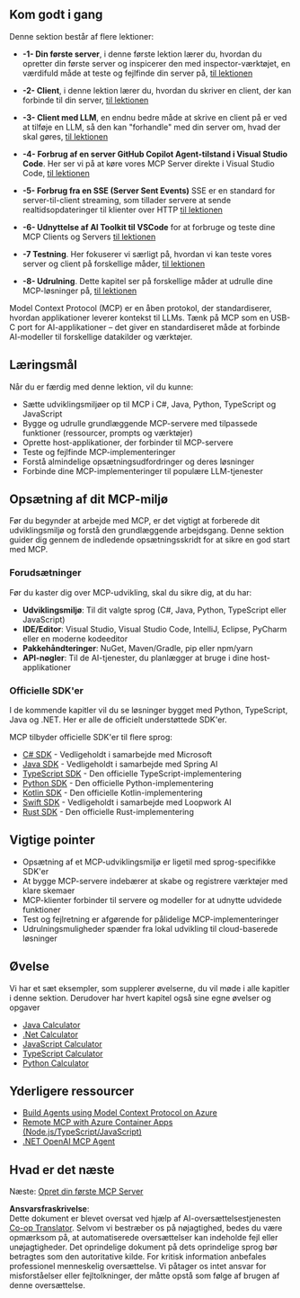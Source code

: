 <!--
CO_OP_TRANSLATOR_METADATA:
{
  "original_hash": "b547c992c056d4296d641ed8ec2cc4cb",
  "translation_date": "2025-06-02T17:35:40+00:00",
  "source_file": "03-GettingStarted/README.md",
  "language_code": "da"
}
-->
## Kom godt i gang  

Denne sektion består af flere lektioner:

- **-1- Din første server**, i denne første lektion lærer du, hvordan du opretter din første server og inspicerer den med inspector-værktøjet, en værdifuld måde at teste og fejlfinde din server på, [til lektionen](/03-GettingStarted/01-first-server/README.md)

- **-2- Client**, i denne lektion lærer du, hvordan du skriver en client, der kan forbinde til din server, [til lektionen](/03-GettingStarted/02-client/README.md)

- **-3- Client med LLM**, en endnu bedre måde at skrive en client på er ved at tilføje en LLM, så den kan "forhandle" med din server om, hvad der skal gøres, [til lektionen](/03-GettingStarted/03-llm-client/README.md)

- **-4- Forbrug af en server GitHub Copilot Agent-tilstand i Visual Studio Code**. Her ser vi på at køre vores MCP Server direkte i Visual Studio Code, [til lektionen](/03-GettingStarted/04-vscode/README.md)

- **-5- Forbrug fra en SSE (Server Sent Events)** SSE er en standard for server-til-client streaming, som tillader servere at sende realtidsopdateringer til klienter over HTTP [til lektionen](/03-GettingStarted/05-sse-server/README.md)

- **-6- Udnyttelse af AI Toolkit til VSCode** for at forbruge og teste dine MCP Clients og Servers [til lektionen](/03-GettingStarted/06-aitk/README.md)

- **-7 Testning**. Her fokuserer vi særligt på, hvordan vi kan teste vores server og client på forskellige måder, [til lektionen](/03-GettingStarted/07-testing/README.md)

- **-8- Udrulning**. Dette kapitel ser på forskellige måder at udrulle dine MCP-løsninger på, [til lektionen](/03-GettingStarted/08-deployment/README.md)


Model Context Protocol (MCP) er en åben protokol, der standardiserer, hvordan applikationer leverer kontekst til LLMs. Tænk på MCP som en USB-C port for AI-applikationer – det giver en standardiseret måde at forbinde AI-modeller til forskellige datakilder og værktøjer.

## Læringsmål

Når du er færdig med denne lektion, vil du kunne:

- Sætte udviklingsmiljøer op til MCP i C#, Java, Python, TypeScript og JavaScript
- Bygge og udrulle grundlæggende MCP-servere med tilpassede funktioner (ressourcer, prompts og værktøjer)
- Oprette host-applikationer, der forbinder til MCP-servere
- Teste og fejlfinde MCP-implementeringer
- Forstå almindelige opsætningsudfordringer og deres løsninger
- Forbinde dine MCP-implementeringer til populære LLM-tjenester

## Opsætning af dit MCP-miljø

Før du begynder at arbejde med MCP, er det vigtigt at forberede dit udviklingsmiljø og forstå den grundlæggende arbejdsgang. Denne sektion guider dig gennem de indledende opsætningsskridt for at sikre en god start med MCP.

### Forudsætninger

Før du kaster dig over MCP-udvikling, skal du sikre dig, at du har:

- **Udviklingsmiljø**: Til dit valgte sprog (C#, Java, Python, TypeScript eller JavaScript)
- **IDE/Editor**: Visual Studio, Visual Studio Code, IntelliJ, Eclipse, PyCharm eller en moderne kodeeditor
- **Pakkehåndteringer**: NuGet, Maven/Gradle, pip eller npm/yarn
- **API-nøgler**: Til de AI-tjenester, du planlægger at bruge i dine host-applikationer


### Officielle SDK'er

I de kommende kapitler vil du se løsninger bygget med Python, TypeScript, Java og .NET. Her er alle de officielt understøttede SDK'er.

MCP tilbyder officielle SDK'er til flere sprog:
- [C# SDK](https://github.com/modelcontextprotocol/csharp-sdk) - Vedligeholdt i samarbejde med Microsoft
- [Java SDK](https://github.com/modelcontextprotocol/java-sdk) - Vedligeholdt i samarbejde med Spring AI
- [TypeScript SDK](https://github.com/modelcontextprotocol/typescript-sdk) - Den officielle TypeScript-implementering
- [Python SDK](https://github.com/modelcontextprotocol/python-sdk) - Den officielle Python-implementering
- [Kotlin SDK](https://github.com/modelcontextprotocol/kotlin-sdk) - Den officielle Kotlin-implementering
- [Swift SDK](https://github.com/modelcontextprotocol/swift-sdk) - Vedligeholdt i samarbejde med Loopwork AI
- [Rust SDK](https://github.com/modelcontextprotocol/rust-sdk) - Den officielle Rust-implementering

## Vigtige pointer

- Opsætning af et MCP-udviklingsmiljø er ligetil med sprog-specifikke SDK'er
- At bygge MCP-servere indebærer at skabe og registrere værktøjer med klare skemaer
- MCP-klienter forbinder til servere og modeller for at udnytte udvidede funktioner
- Test og fejlretning er afgørende for pålidelige MCP-implementeringer
- Udrulningsmuligheder spænder fra lokal udvikling til cloud-baserede løsninger

## Øvelse

Vi har et sæt eksempler, som supplerer øvelserne, du vil møde i alle kapitler i denne sektion. Derudover har hvert kapitel også sine egne øvelser og opgaver

- [Java Calculator](./samples/java/calculator/README.md)
- [.Net Calculator](../../../03-GettingStarted/samples/csharp)
- [JavaScript Calculator](./samples/javascript/README.md)
- [TypeScript Calculator](./samples/typescript/README.md)
- [Python Calculator](../../../03-GettingStarted/samples/python)

## Yderligere ressourcer

- [Build Agents using Model Context Protocol on Azure](https://learn.microsoft.com/azure/developer/ai/intro-agents-mcp)
- [Remote MCP with Azure Container Apps (Node.js/TypeScript/JavaScript)](https://learn.microsoft.com/samples/azure-samples/mcp-container-ts/mcp-container-ts/)
- [.NET OpenAI MCP Agent](https://learn.microsoft.com/samples/azure-samples/openai-mcp-agent-dotnet/openai-mcp-agent-dotnet/)

## Hvad er det næste

Næste: [Opret din første MCP Server](/03-GettingStarted/01-first-server/README.md)

**Ansvarsfraskrivelse**:  
Dette dokument er blevet oversat ved hjælp af AI-oversættelsestjenesten [Co-op Translator](https://github.com/Azure/co-op-translator). Selvom vi bestræber os på nøjagtighed, bedes du være opmærksom på, at automatiserede oversættelser kan indeholde fejl eller unøjagtigheder. Det oprindelige dokument på dets oprindelige sprog bør betragtes som den autoritative kilde. For kritisk information anbefales professionel menneskelig oversættelse. Vi påtager os intet ansvar for misforståelser eller fejltolkninger, der måtte opstå som følge af brugen af denne oversættelse.